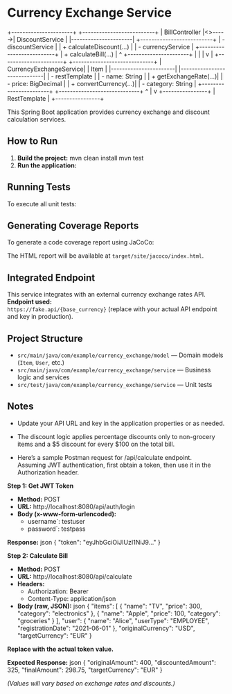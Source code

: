 # Currency Exchange Service

+----------------------+        +--------------------------+
|      BillController  |<>----->|    DiscountService       |
|----------------------|        +--------------------------+
| - discountService    |        | + calculateDiscount(...) |
| - currencyService    |        +--------------------------+
| + calculateBill(...) |                ^
+----------------------+                |
        |                               |
        v                               |
+----------------------+     +-----------------------------+
| CurrencyExchangeService|   |           Item              |
|-----------------------|    |-----------------------------|
| - restTemplate       |    | - name: String              |
| + getExchangeRate(...)|    | - price: BigDecimal         |
| + convertCurrency(...)|    | - category: String          |
+-----------------------+    +-----------------------------+
        ^
        |
        v
  +----------------+
  |  RestTemplate  |
  +----------------+

This Spring Boot application provides currency exchange and discount calculation services.

## How to Run

1. **Build the project:**
   mvn clean install
   mvn test
3. **Run the application:**

## Running Tests

To execute all unit tests:

## Generating Coverage Reports

To generate a code coverage report using JaCoCo:

The HTML report will be available at `target/site/jacoco/index.html`.

## Integrated Endpoint

This service integrates with an external currency exchange rates API.  
**Endpoint used:**  
`https://fake.api/{base_currency}` (replace with your actual API endpoint and key in production).

## Project Structure

- `src/main/java/com/example/currency_exchange/model` — Domain models (`Item`, `User`, etc.)
- `src/main/java/com/example/currency_exchange/service` — Business logic and services
- `src/test/java/com/example/currency_exchange/service` — Unit tests

## Notes

- Update your API URL and key in the application properties or as needed.
- The discount logic applies percentage discounts only to non-grocery items and a $5 discount for every $100 on the total bill.

- Here’s a sample Postman request for /api/calculate endpoint.  
Assuming JWT authentication, first obtain a token, then use it in the Authorization header.

**Step 1: Get JWT Token**

- **Method:** POST
- **URL:** http://localhost:8080/api/auth/login
- **Body (x-www-form-urlencoded):**
  - username`: testuser
  - password`: testpass

**Response:**
json
{
  "token": "eyJhbGciOiJIUzI1NiJ9..."
}

**Step 2: Calculate Bill**

- **Method:** POST
- **URL:** http://localhost:8080/api/calculate
- **Headers:**
  - Authorization: Bearer <token-from-step-1>
  - Content-Type: application/json
- **Body (raw, JSON):**
json
{
  "items": [
    { "name": "TV", "price": 300, "category": "electronics" },
    { "name": "Apple", "price": 100, "category": "groceries" }
  ],
  "user": {
    "name": "Alice",
    "userType": "EMPLOYEE",
    "registrationDate": "2021-06-01"
  },
  "originalCurrency": "USD",
  "targetCurrency": "EUR"
}


**Replace <token-from-step-1> with the actual token value.**

**Expected Response:**
json
{
  "originalAmount": 400,
  "discountedAmount": 325,
  "finalAmount": 298.75,
  "targetCurrency": "EUR"
}

*(Values will vary based on exchange rates and discounts.)*
